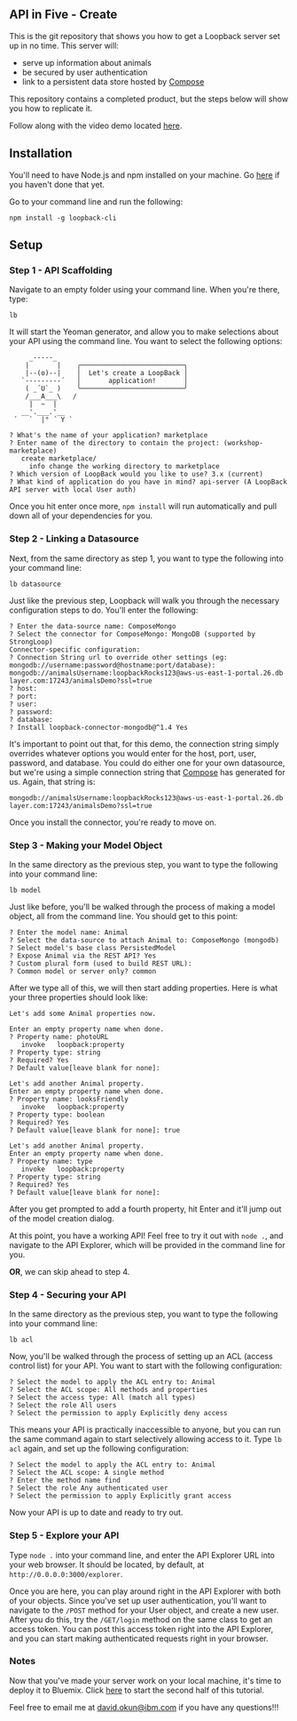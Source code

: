 ## API in Five - Create

This is the git repository that shows you how to get a Loopback server set up in no time. This server will:

- serve up information about animals
- be secured by user authentication
- link to a persistent data store hosted by [Compose](https://compose.io)

This repository contains a completed product, but the steps below will show you how to replicate it.

Follow along with the video demo located [here](https://www.youtube.com/watch?v=pFPMFcPNgKA).

## Installation
You'll need to have Node.js and npm installed on your machine. Go [here](https://nodejs.org/en/download/) if you haven't done that yet.

Go to your command line and run the following:

```
npm install -g loopback-cli
```

## Setup

### Step 1 - API Scaffolding
Navigate to an empty folder using your command line. When you're there, type:

```
lb
```

It will start the Yeoman generator, and allow you to make selections about your API using the command line. You want to select the following options:

```
     _-----_
    |       |    ╭──────────────────────────╮
    |--(o)--|    │  Let's create a LoopBack │
   `---------´   │       application!       │
    ( _´U`_ )    ╰──────────────────────────╯
    /___A___\   /
     |  ~  |
   __'.___.'__
 ´   `  |° ´ Y `

? What's the name of your application? marketplace
? Enter name of the directory to contain the project: (workshop-marketplace)
   create marketplace/
     info change the working directory to marketplace
? Which version of LoopBack would you like to use? 3.x (current)
? What kind of application do you have in mind? api-server (A LoopBack API server with local User auth)
```

Once you hit enter once more, `npm install` will run automatically and pull down all of your dependencies for you.

### Step 2 - Linking a Datasource

Next, from the same directory as step 1, you want to type the following into your command line:

```
lb datasource
```

Just like the previous step, Loopback will walk you through the necessary configuration steps to do. You'll enter the following:

```
? Enter the data-source name: ComposeMongo
? Select the connector for ComposeMongo: MongoDB (supported by StrongLoop)
Connector-specific configuration:
? Connection String url to override other settings (eg: mongodb://username:password@hostname:port/database): mongodb://animalsUsername:loopbackRocks123@aws-us-east-1-portal.26.db
layer.com:17243/animalsDemo?ssl=true
? host:
? port:
? user:
? password:
? database:
? Install loopback-connector-mongodb@^1.4 Yes
```

It's important to point out that, for this demo, the connection string simply overrides whatever options you would enter for the host, port, user, password, and database. You could do either one for your own datasource, but we're using a simple connection string that [Compose](https://compose.io) has generated for us. Again, that string is:

```
mongodb://animalsUsername:loopbackRocks123@aws-us-east-1-portal.26.db
layer.com:17243/animalsDemo?ssl=true
```

Once you install the connector, you're ready to move on.

### Step 3 - Making your Model Object

In the same directory as the previous step, you want to type the following into your command line:

```
lb model
```

Just like before, you'll be walked through the process of making a model object, all from the command line. You should get to this point:

```
? Enter the model name: Animal
? Select the data-source to attach Animal to: ComposeMongo (mongodb)
? Select model's base class PersistedModel
? Expose Animal via the REST API? Yes
? Custom plural form (used to build REST URL):
? Common model or server only? common
```

After we type all of this, we will then start adding properties. Here is what your three properties should look like:

```
Let's add some Animal properties now.

Enter an empty property name when done.
? Property name: photoURL
   invoke   loopback:property
? Property type: string
? Required? Yes
? Default value[leave blank for none]:

Let's add another Animal property.
Enter an empty property name when done.
? Property name: looksFriendly
   invoke   loopback:property
? Property type: boolean
? Required? Yes
? Default value[leave blank for none]: true

Let's add another Animal property.
Enter an empty property name when done.
? Property name: type
   invoke   loopback:property
? Property type: string
? Required? Yes
? Default value[leave blank for none]:
```

After you get prompted to add a fourth property, hit Enter and it'll jump out of the model creation dialog.

At this point, you have a working API! Feel free to try it out with `node .`, and navigate to the API Explorer, which will be provided in the command line for you.

**OR**, we can skip ahead to step 4.

### Step 4 - Securing your API

In the same directory as the previous step, you want to type the following into your command line:

```
lb acl
```

Now, you'll be walked through the process of setting up an ACL (access control list) for your API. You want to start with the following configuration:

```
? Select the model to apply the ACL entry to: Animal
? Select the ACL scope: All methods and properties
? Select the access type: All (match all types)
? Select the role All users
? Select the permission to apply Explicitly deny access
```

This means your API is practically inaccessible to anyone, but you can run the same command again to start selectively allowing access to it. Type `lb acl` again, and set up the following configuration:

```
? Select the model to apply the ACL entry to: Animal
? Select the ACL scope: A single method
? Enter the method name find
? Select the role Any authenticated user
? Select the permission to apply Explicitly grant access
```

Now your API is up to date and ready to try out.

### Step 5 - Explore your API

Type `node .` into your command line, and enter the API Explorer URL into your web browser. It should be located, by default, at `http://0.0.0.0:3000/explorer`.

Once you are here, you can play around right in the API Explorer with both of your objects. Since you've set up user authentication, you'll want to navigate to the `/POST` method for your User object, and create a new user. After you do this, try the `/GET/login` method on the same class to get an access token. You can post this access token right into the API Explorer, and you can start making authenticated requests right in your browser.

### Notes

Now that you've made your server work on your local machine, it's time to deploy it to Bluemix. Click [here]() to start the second half of this tutorial.

Feel free to email me at [david.okun@ibm.com](mailto:david.okun@ibm.com) if you have any questions!!!
